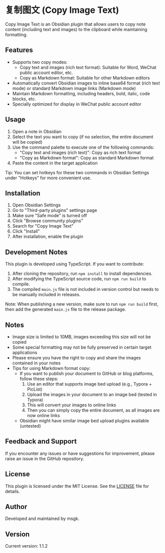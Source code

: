 # 复制图文 (Copy Image Text)

Copy Image Text is an Obsidian plugin that allows users to copy note content (including text and images) to the clipboard while maintaining formatting.

## Features

- Supports two copy modes:
  - Copy text and images (rich text format): Suitable for Word, WeChat public account editor, etc.
  - Copy as Markdown format: Suitable for other Markdown editors
- Automatically convert Obsidian images to inline base64 format (rich text mode) or standard Markdown image links (Markdown mode)
- Maintain Markdown formatting, including headers, bold, italic, code blocks, etc.
- Specially optimized for display in WeChat public account editor

## Usage

1. Open a note in Obsidian
2. Select the text you want to copy (if no selection, the entire document will be copied)
3. Use the command palette to execute one of the following commands:
   - "Copy text and images (rich text)": Copy as rich text format
   - "Copy as Markdown format": Copy as standard Markdown format
4. Paste the content in the target application

Tip: You can set hotkeys for these two commands in Obsidian Settings under "Hotkeys" for more convenient use.

## Installation

1. Open Obsidian Settings
2. Go to "Third-party plugins" settings page
3. Make sure "Safe mode" is turned off
4. Click "Browse community plugins"
5. Search for "Copy Image Text"
6. Click "Install"
7. After installation, enable the plugin

## Development Notes

This plugin is developed using TypeScript. If you want to contribute:

1. After cloning the repository, run `npm install` to install dependencies.
2. After modifying the TypeScript source code, run `npm run build` to compile.
3. The compiled `main.js` file is not included in version control but needs to be manually included in releases.

Note: When publishing a new version, make sure to run `npm run build` first, then add the generated `main.js` file to the release package.

## Notes

- Image size is limited to 10MB, images exceeding this size will not be copied
- Some special formatting may not be fully preserved in certain target applications
- Please ensure you have the right to copy and share the images contained in your notes
- Tips for using Markdown format copy:
  - If you want to publish your document to GitHub or blog platforms, follow these steps:
    1. Use an editor that supports image bed upload (e.g., Typora + PicList)
    2. Upload the images in your document to an image bed (tested in Typora)
    3. This will convert your images to online links
    4. Then you can simply copy the entire document, as all images are now online links
  - Obsidian might have similar image bed upload plugins available (untested)

## Feedback and Support

If you encounter any issues or have suggestions for improvement, please raise an issue in the GitHub repository.

## License

This plugin is licensed under the MIT License. See the [LICENSE](LICENSE) file for details.

## Author

Developed and maintained by msgk.

## Version

Current version: 1.1.2
